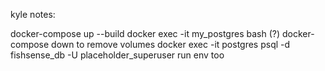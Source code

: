 kyle notes:

docker-compose up --build
docker exec -it my_postgres bash (?)
docker-compose down to remove volumes
docker exec -it postgres psql -d fishsense_db -U placeholder_superuser
run env too










